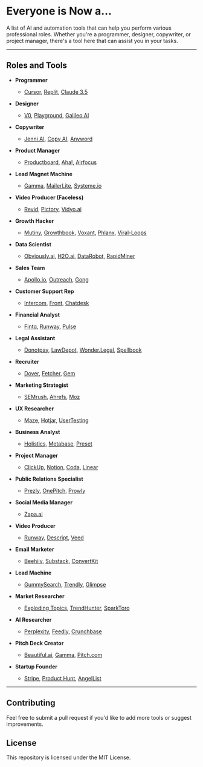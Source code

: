 # Everyone is Now a...

A list of AI and automation tools that can help you perform various professional roles. Whether you're a programmer, designer, copywriter, or project manager, there's a tool here that can assist you in your tasks.

---

## Roles and Tools

- **Programmer**  
  - [Cursor](https://cursor.ai), [Replit](https://replit.com), [Claude 3.5](https://claude.ai)

- **Designer**  
  - [V0](https://v0.com), [Playground](https://playgroundai.com), [Galileo AI](https://galileo.ai)

- **Copywriter**  
  - [Jenni AI](https://jenni.ai), [Copy AI](https://copy.ai), [Anyword](https://anyword.com)

- **Product Manager**  
  - [Productboard](https://productboard.com), [Aha!](https://aha.io), [Airfocus](https://airfocus.com)

- **Lead Magnet Machine**  
  - [Gamma](https://gamma.app), [MailerLite](https://www.mailerlite.com), [Systeme.io](https://systeme.io)

- **Video Producer (Faceless)**  
  - [Revid](https://revid.ai), [Pictory](https://pictory.ai), [Vidyo.ai](https://vidyo.ai)

- **Growth Hacker**  
  - [Mutiny](https://mutinyhq.com), [Growthbook](https://growthbook.io), [Voxant](https://voxant.io), [Phlanx](https://phlanx.com), [Viral-Loops](https://viral-loops.com)

- **Data Scientist**  
  - [Obviously.ai](https://obviously.ai), [H2O.ai](https://h2o.ai), [DataRobot](https://datarobot.com), [RapidMiner](https://rapidminer.com)

- **Sales Team**  
  - [Apollo.io](https://apollo.io), [Outreach](https://outreach.io), [Gong](https://gong.io)

- **Customer Support Rep**  
  - [Intercom](https://intercom.com), [Front](https://frontapp.com), [Chatdesk](https://chatdesk.com)

- **Financial Analyst**  
  - [Fintq](https://fintq.com), [Runway](https://runwayml.com), [Pulse](https://pulseapp.com)

- **Legal Assistant**  
  - [Donotpay](https://donotpay.com), [LawDepot](https://www.lawdepot.com), [Wonder.Legal](https://wonder.legal), [Spellbook](https://spellbook.legal)

- **Recruiter**  
  - [Dover](https://dover.com), [Fetcher](https://fetcher.ai), [Gem](https://www.gem.com)

- **Marketing Strategist**  
  - [SEMrush](https://semrush.com), [Ahrefs](https://ahrefs.com), [Moz](https://moz.com)

- **UX Researcher**  
  - [Maze](https://maze.co), [Hotjar](https://www.hotjar.com), [UserTesting](https://www.usertesting.com)

- **Business Analyst**  
  - [Holistics](https://holistics.io), [Metabase](https://metabase.com), [Preset](https://preset.io)

- **Project Manager**  
  - [ClickUp](https://clickup.com), [Notion](https://notion.so), [Coda](https://coda.io), [Linear](https://linear.app)

- **Public Relations Specialist**  
  - [Prezly](https://www.prezly.com), [OnePitch](https://onepitch.co), [Prowly](https://prowly.com)

- **Social Media Manager**  
  - [Zapa.ai](https://zapa.ai)

- **Video Producer**  
  - [Runway](https://runwayml.com), [Descript](https://www.descript.com), [Veed](https://www.veed.io)

- **Email Marketer**  
  - [Beehiiv](https://beehiiv.com), [Substack](https://substack.com), [ConvertKit](https://convertkit.com)

- **Lead Machine**  
  - [GummySearch](https://gummysearch.com), [Trendly](https://trendly.app), [Glimpse](https://meetglimpse.com)

- **Market Researcher**  
  - [Exploding Topics](https://explodingtopics.com), [TrendHunter](https://trendhunter.com), [SparkToro](https://sparktoro.com)

- **AI Researcher**  
  - [Perplexity](https://www.perplexity.ai), [Feedly](https://feedly.com), [Crunchbase](https://www.crunchbase.com)

- **Pitch Deck Creator**  
  - [Beautiful.ai](https://beautiful.ai), [Gamma](https://gamma.app), [Pitch.com](https://pitch.com)

- **Startup Founder**  
  - [Stripe](https://stripe.com), [Product Hunt](https://producthunt.com), [AngelList](https://angel.co)

---

## Contributing

Feel free to submit a pull request if you'd like to add more tools or suggest improvements.

## License

This repository is licensed under the MIT License.
